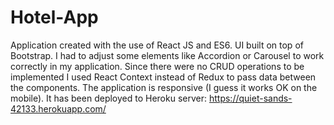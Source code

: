 # Hotel-App

Application created with the use of React JS and ES6. 
UI built on top of Bootstrap. I had to adjust some elements like Accordion or Carousel to work correctly in my application.
Since there were no CRUD operations to be implemented I used React Context instead of Redux to pass data between the components.
The application is responsive (I guess it works OK on the mobile).
It has been deployed to Heroku server: https://quiet-sands-42133.herokuapp.com/
